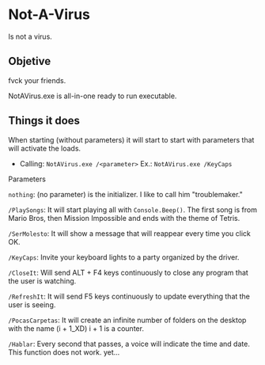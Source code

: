 # Not-A-Virus
Is not a virus.

## Objetive
fvck your friends.

NotAVirus.exe is all-in-one ready to run executable.

## Things it does
When starting (without parameters) it will start to start with parameters that will activate the loads.
* Calling: 
```NotAVirus.exe /<parameter>``` Ex.: ```NotAVirus.exe /KeyCaps```

Parameters

```nothing```: (no parameter) is the initializer. I like to call him "troublemaker."

```/PlaySongs```: It will start playing all with ```Console.Beep()```. The first song is from Mario Bros, then Mission Impossible and ends with the theme of Tetris.

```/SerMolesto```: It will show a message that will reappear every time you click OK.

```/KeyCaps```: Invite your keyboard lights to a party organized by the driver.

```/CloseIt```: Will send ALT + F4 keys continuously to close any program that the user is watching.

```/RefreshIt```: It will send F5 keys continuously to update everything that the user is seeing.

```/PocasCarpetas```: It will create an infinite number of folders on the desktop with the name (i + 1_XD) i + 1 is a counter.

```/Hablar```: Every second that passes, a voice will indicate the time and date. This function does not work. yet...
